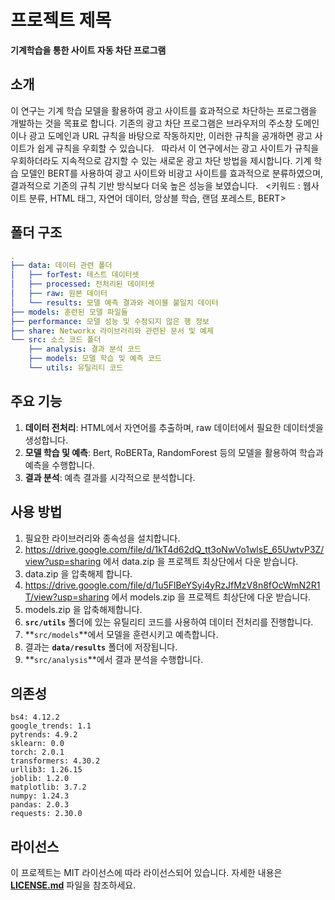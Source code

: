# **프로젝트 제목**

**기계학습을 통한 사이트 자동 차단 프로그램**

## **소개**

이 연구는 기계 학습 모델을 활용하여 광고 사이트를 효과적으로 차단하는 프로그램을 개발하는 것을 목표로 합니다. 기존의 광고 차단 프로그램은 브라우저의 주소창 도메인이나 광고 도메인과 URL 규칙을 바탕으로 작동하지만, 이러한 규칙을 공개하면 광고 사이트가 쉽게 규칙을 우회할 수 있습니다.
 
따라서 이 연구에서는 광고 사이트가 규칙을 우회하더라도 지속적으로 감지할 수 있는 새로운 광고 차단 방법을 제시합니다. 기계 학습 모델인 BERT를 사용하여 광고 사이트와 비광고 사이트를 효과적으로 분류하였으며, 결과적으로 기존의 규칙 기반 방식보다 더욱 높은 성능을 보였습니다.
 
<키워드 : 웹사이트 분류, HTML 태그, 자연어 데이터, 앙상블 학습, 랜덤 포레스트, BERT>

## **폴더 구조**

```yaml
.
├── data: 데이터 관련 폴더
│   ├── forTest: 테스트 데이터셋
│   ├── processed: 전처리된 데이터셋
│   ├── raw: 원본 데이터
│   └── results: 모델 예측 결과와 레이블 불일치 데이터
├── models: 훈련된 모델 파일들
├── performance: 모델 성능 및 수정되지 않은 행 정보
├── share: Networkx 라이브러리와 관련된 문서 및 예제
└── src: 소스 코드 폴더
    ├── analysis: 결과 분석 코드
    ├── models: 모델 학습 및 예측 코드
    └── utils: 유틸리티 코드

```

## **주요 기능**

1. **데이터 전처리**: HTML에서 자연어를 추출하며, raw 데이터에서 필요한 데이터셋을 생성합니다.
2. **모델 학습 및 예측**: Bert, RoBERTa, RandomForest 등의 모델을 활용하여 학습과 예측을 수행합니다.
3. **결과 분석**: 예측 결과를 시각적으로 분석합니다.

## **사용 방법**

1. 필요한 라이브러리와 종속성을 설치합니다.
2. https://drive.google.com/file/d/1kT4d62dQ_tt3oNwVo1wlsE_65UwtvP3Z/view?usp=sharing 에서 data.zip 을 프로젝트 최상단에서 다운 받습니다.
3. data.zip 을 압축해제 합니다.
4. https://drive.google.com/file/d/1u5FlBeYSyi4yRzJfMzV8n8fOcWmN2R1T/view?usp=sharing
에서 models.zip 을 프로젝트 최상단에 다운 받습니다.
5. models.zip 을 압축해제합니다.
6. **`src/utils`** 폴더에 있는 유틸리티 코드를 사용하여 데이터 전처리를 진행합니다.
7. **`src/models`**에서 모델을 훈련시키고 예측합니다.
8. 결과는 **`data/results`** 폴더에 저장됩니다.
9. **`src/analysis`**에서 결과 분석을 수행합니다.

## 의존성

```
bs4: 4.12.2
google_trends: 1.1
pytrends: 4.9.2
sklearn: 0.0
torch: 2.0.1
transformers: 4.30.2
urllib3: 1.26.15
joblib: 1.2.0
matplotlib: 3.7.2
numpy: 1.24.3
pandas: 2.0.3
requests: 2.30.0
```

## **라이선스**

이 프로젝트는 MIT 라이선스에 따라 라이선스되어 있습니다. 자세한 내용은 **[LICENSE.md](https://chat.openai.com/c/LICENSE.md)** 파일을 참조하세요.